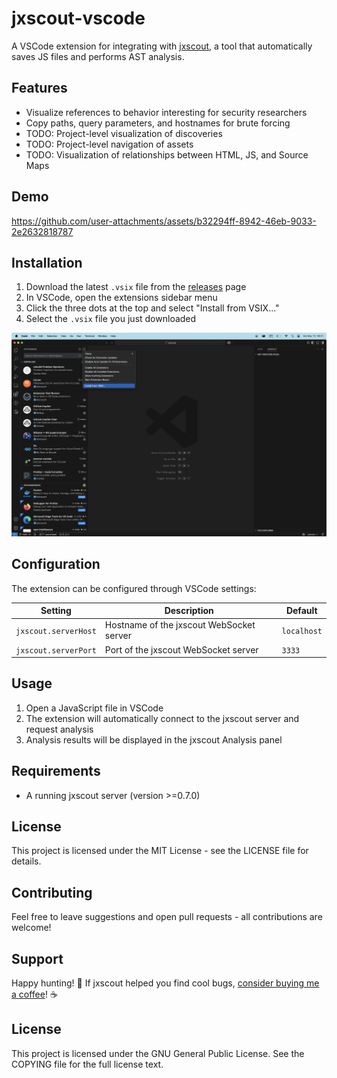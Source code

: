 # jxscout-vscode

A VSCode extension for integrating with [jxscout](https://github.com/francisconeves97/jxscout), a tool that automatically saves JS files and performs AST analysis.

## Features

- Visualize references to behavior interesting for security researchers
- Copy paths, query parameters, and hostnames for brute forcing
- TODO: Project-level visualization of discoveries
- TODO: Project-level navigation of assets
- TODO: Visualization of relationships between HTML, JS, and Source Maps

## Demo

https://github.com/user-attachments/assets/b32294ff-8942-46eb-9033-2e2632818787

## Installation

1. Download the latest `.vsix` file from the [releases](https://github.com/francisconeves97/jxscout-vscode/releases) page
2. In VSCode, open the extensions sidebar menu
3. Click the three dots at the top and select "Install from VSIX..."
4. Select the `.vsix` file you just downloaded

![install](./docs/install.png)

## Configuration

The extension can be configured through VSCode settings:

| Setting              | Description                              | Default     |
| -------------------- | ---------------------------------------- | ----------- |
| `jxscout.serverHost` | Hostname of the jxscout WebSocket server | `localhost` |
| `jxscout.serverPort` | Port of the jxscout WebSocket server     | `3333`      |

## Usage

1. Open a JavaScript file in VSCode
2. The extension will automatically connect to the jxscout server and request analysis
3. Analysis results will be displayed in the jxscout Analysis panel

## Requirements

- A running jxscout server (version >=0.7.0)

## License

This project is licensed under the MIT License - see the LICENSE file for details.

## Contributing

Feel free to leave suggestions and open pull requests - all contributions are welcome!

## Support

Happy hunting! 🐛 If jxscout helped you find cool bugs, [consider buying me a coffee](https://ko-fi.com/francisconeves97)! ☕

## License

This project is licensed under the GNU General Public License. See the COPYING file for the full license text.
